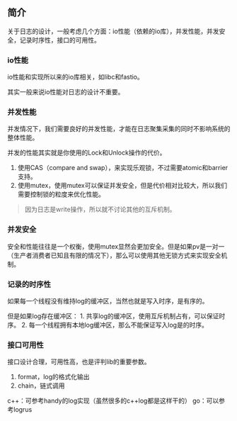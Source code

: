 

## 简介


关于日志的设计，一般考虑几个方面：io性能（依赖的io库），并发性能，并发安全，记录时序性，接口的可用性。


### io性能

io性能和实现所以来的io库相关，如libc和fastio。

其实一般来说io性能对日志的设计不重要。

### 并发性能

并发情况下，我们需要良好的并发性能，才能在日志聚集采集的同时不影响系统的整体性能。

并发的性能其实就是你使用的Lock和Unlock操作的代价。

1. 使用CAS（compare and swap），来实现乐观锁，不过需要atomic和barrier支持。
2. 使用mutex，使用mutex可以保证并发安全，但是代价相对比较大，所以我们需要控制锁的粒度来优化性能。

>因为日志是write操作，所以就不讨论其他的互斥机制。

### 并发安全

安全和性能往往是一个权衡，使用mutex显然会更加安全。但是如果pv是一对一（生产者消费者已知且有限的情况下），那么可以使用其他无锁方式来实现安全机制。


### 记录的时序性


如果每一个线程没有维持log的缓冲区，当然也就是写入时序，是有序的。


但是如果log存在缓冲区：
    1. 共享log的缓冲区，使用互斥机制占有，可以保证时序。
    2. 每一个线程拥有本地log缓冲区，那么不能保证写入log是的时序。

### 接口可用性

接口设计合理，可用性高，也是评判lib的重要参数。

1. format，log的格式化输出
2. chain，链式调用


c++：可参考handy的log实现（虽然很多的c++log都是这样干的）
go：可以参考logrus





